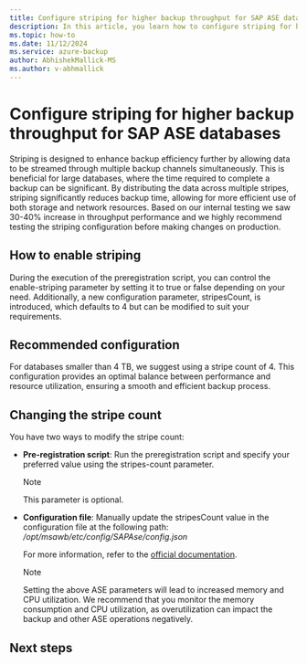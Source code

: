 ```yaml
---
title: Configure striping for higher backup throughput for SAP ASE databases
description: In this article, you learn how to configure striping for higher backup throughput for SAP ASE databases.
ms.topic: how-to
ms.date: 11/12/2024
ms.service: azure-backup
author: AbhishekMallick-MS
ms.author: v-abhmallick
---
```


# Configure striping for higher backup throughput for SAP ASE databases
    
Striping is designed to enhance backup efficiency further by allowing data to be streamed through multiple backup channels simultaneously. This is beneficial for large databases, where the time required to complete a backup can be significant. By distributing the data across multiple stripes, striping significantly reduces backup time, allowing for more efficient use of both storage and network resources. Based on our internal testing we saw 30-40% increase in throughput performance and we highly recommend testing the striping configuration before making changes on production.
  
## How to enable striping
    
During the execution of the preregistration script, you can control the enable-striping parameter by setting it to true or false depending on your need. Additionally, a new configuration parameter, stripesCount, is introduced, which defaults to 4 but can be modified to suit your requirements.
    
## Recommended configuration
    
For databases smaller than 4 TB, we suggest using a stripe count of 4. This configuration provides an optimal balance between performance and resource utilization, ensuring a smooth and efficient backup process.
    
## Changing the stripe count
    
You have two ways to modify the stripe count:
    
- **Pre-registration script**: Run the preregistration script and specify your preferred value using the stripes-count parameter.
    
  >[!Note]
  >This parameter is optional.
    
- **Configuration file**: Manually update the stripesCount value in the configuration file at the following path: */opt/msawb/etc/config/SAPAse/config.json*
    
  For more information, refer to the [official documentation](/azure/sap/workloads/dbms-guide-sapase).
    
  >[!Note]
  >Setting the above ASE parameters will lead to increased memory and CPU utilization. We recommend that you monitor the memory consumption and CPU utilization, as overutilization can  impact the backup and other ASE operations negatively.
    
## Next steps

